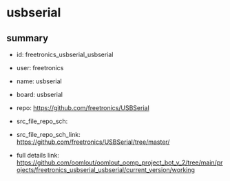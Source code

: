 # usbserial
 
## summary 
* id: freetronics_usbserial_usbserial
* user: freetronics
* name: usbserial
* board: usbserial
* repo: https://github.com/freetronics/USBSerial



* src_file_repo_sch: 
* src_file_repo_sch_link: https://github.com/freetronics/USBSerial/tree/master/
* full details link: https://github.com/oomlout/oomlout_oomp_project_bot_v_2/tree/main/projects/freetronics_usbserial_usbserial/current_version/working  






